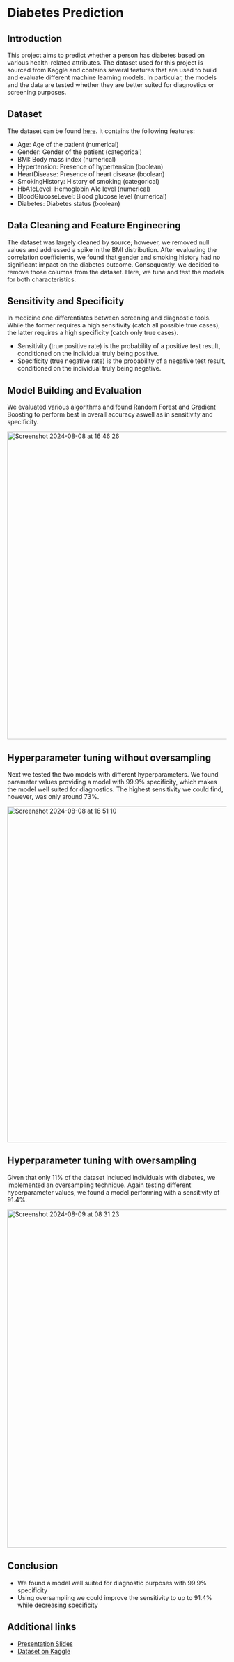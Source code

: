 # Diabetes Prediction

## Introduction
This project aims to predict whether a person has diabetes based on various health-related attributes.
The dataset used for this project is sourced from Kaggle and contains several features that are used to build and evaluate different machine learning models.
In particular, the models and the data are tested whether they are better suited for diagnostics or screening purposes.

## Dataset
The dataset can be found [here](https://www.kaggle.com/datasets/iammustafatz/diabetes-prediction-dataset/data). It contains the following features:

* Age: Age of the patient (numerical)
* Gender: Gender of the patient (categorical)
* BMI: Body mass index (numerical)
* Hypertension: Presence of hypertension (boolean)
* HeartDisease: Presence of heart disease (boolean)
* SmokingHistory: History of smoking (categorical)
* HbA1cLevel: Hemoglobin A1c level (numerical)
* BloodGlucoseLevel: Blood glucose level (numerical)
* Diabetes: Diabetes status (boolean)

## Data Cleaning and Feature Engineering
The dataset was largely cleaned by source; however, we removed null values and addressed a spike in the BMI distribution. After evaluating the correlation coefficients, we found that gender and smoking history had no significant impact on the diabetes outcome. Consequently, we decided to remove those columns from the dataset. Here, we tune and test the models for both characteristics.

## Sensitivity and Specificity
In medicine one differentiates between screening and diagnostic tools. While the former requires a high sensitivity (catch all possible true cases), the latter requires a high specificity (catch only true cases).
* Sensitivity (true positive rate) is the probability of a positive test result, conditioned on the individual truly being positive.<br>
* Specificity (true negative rate) is the probability of a negative test result, conditioned on the individual truly being negative.

## Model Building and Evaluation
We evaluated various algorithms and found Random Forest and Gradient Boosting to perform best in overall accuracy aswell as in sensitivity and specificity.

<img width="707" alt="Screenshot 2024-08-08 at 16 46 26" src="https://github.com/user-attachments/assets/c4c08f38-2bbe-45c4-aa67-89173cac99fd">

##  Hyperparameter tuning without oversampling
Next we tested the two models with different hyperparameters.
We found parameter values providing a model with 99.9% specificity, which makes the model well suited for diagnostics.
The highest sensitivity we could find, however, was only around 73%.

<img width="772" alt="Screenshot 2024-08-08 at 16 51 10" src="https://github.com/user-attachments/assets/8381f554-880c-4a05-b889-1571f971d628">

##  Hyperparameter tuning with oversampling
Given that only 11% of the dataset included individuals with diabetes, we implemented an oversampling technique.
Again testing different hyperparameter values, we found a model performing with a sensitivity of 91.4%.

<img width="777" alt="Screenshot 2024-08-09 at 08 31 23" src="https://github.com/user-attachments/assets/e9c29738-1e2e-4f57-8a31-db4bac1cfcc8">

## Conclusion
* We found a model well suited for diagnostic purposes with 99.9% specificity
* Using oversampling we could improve the sensitivity to up to 91.4% while decreasing specificity


## Additional links
* [Presentation Slides](https://docs.google.com/presentation/d/1bGwimebjv2tiCOu6i-ZmnrG9b8XboAUu5IwIYmmtOVw/edit#slide=id.g2f140340185_0_168)
* [Dataset on Kaggle](https://www.kaggle.com/datasets/iammustafatz/diabetes-prediction-dataset/data)



